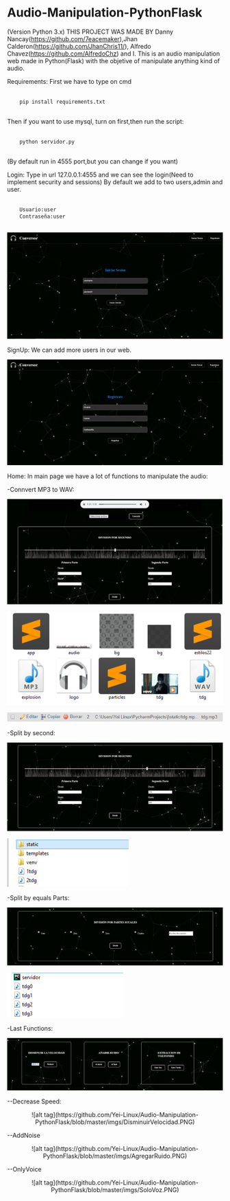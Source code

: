 # Audio-Manipulation-PythonFlask
(Version Python 3.x)
THIS PROJECT WAS MADE BY Danny Nancay(https://github.com/7eacemaker),Jhan Calderon(https://github.com/JhanChris11/),
Alfredo Chavez(https://github.com/AlfredoChz) and I.
This is an audio manipulation web made in Python(Flask) with the objetive of manipulate anything kind of audio.

Requirements:
First we have to type on cmd 

```
		
	pip install requirements.txt
		
```
Then if you want to use mysql, turn on first,then run the script:

```
		
	python servidor.py
		
```

(By default run in 4555 port,but you can change if you want)

Login:
Type in url 127.0.0.1:4555 and we can see the login(Need to implement security and sessions)
By default we add to two users,admin and user.

```
		
	Usuario:user
	Contraseña:user
		
```

![alt tag](https://github.com/Yei-Linux/Audio-Manipulation-PythonFlask/blob/master/imgs/Login.PNG)

SignUp:
We can add more users in our web.

![alt tag](https://github.com/Yei-Linux/Audio-Manipulation-PythonFlask/blob/master/imgs/Registrar.PNG)

Home:
In main page we have a lot of functions to manipulate the audio:

-Connvert MP3 to WAV:

![alt tag](https://github.com/Yei-Linux/Audio-Manipulation-PythonFlask/blob/master/imgs/Convert1.PNG)

![alt tag](https://github.com/Yei-Linux/Audio-Manipulation-PythonFlask/blob/master/imgs/Convert2.PNG)

![alt tag](https://github.com/Yei-Linux/Audio-Manipulation-PythonFlask/blob/master/imgs/Convert3.PNG)

-Split by second:

![alt tag](https://github.com/Yei-Linux/Audio-Manipulation-PythonFlask/blob/master/imgs/DividirPorSeg.PNG)

![alt tag](https://github.com/Yei-Linux/Audio-Manipulation-PythonFlask/blob/master/imgs/DividirPorSeg2.PNG)

-Split by equals Parts:

![alt tag](https://github.com/Yei-Linux/Audio-Manipulation-PythonFlask/blob/master/imgs/DividirPorPartesIgu.PNG)

![alt tag](https://github.com/Yei-Linux/Audio-Manipulation-PythonFlask/blob/master/imgs/DividirPorPartesIgu2.PNG)

-Last Functions:

![alt tag](https://github.com/Yei-Linux/Audio-Manipulation-PythonFlask/blob/master/imgs/UltimasFunciones.PNG)

--Decrease Speed:

<p align="center">
![alt tag](https://github.com/Yei-Linux/Audio-Manipulation-PythonFlask/blob/master/imgs/DisminuirVelocidad.PNG)
</p>

--AddNoise
<p align="center">
![alt tag](https://github.com/Yei-Linux/Audio-Manipulation-PythonFlask/blob/master/imgs/AgregarRuido.PNG)
</p>
--OnlyVoice
<p align="center">
![alt tag](https://github.com/Yei-Linux/Audio-Manipulation-PythonFlask/blob/master/imgs/SoloVoz.PNG)
</p>

